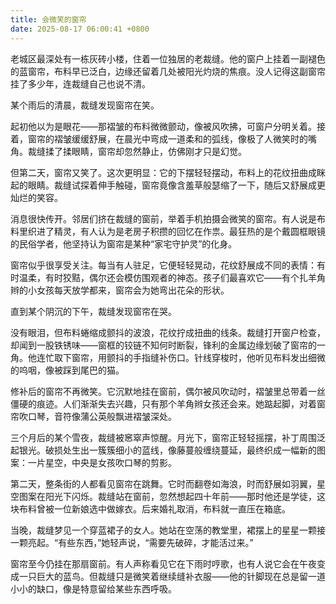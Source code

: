 ```yaml
---
title: 会微笑的窗帘
date: 2025-08-17 06:00:41 +0800
---
```


老城区最深处有一栋灰砖小楼，住着一位独居的老裁缝。他的窗户上挂着一副褪色的蓝窗帘，布料早已泛白，边缘还留着几处被阳光灼烧的焦痕。没人记得这副窗帘挂了多少年，连裁缝自己也说不清。

某个雨后的清晨，裁缝发现窗帘在笑。

起初他以为是眼花——那褶皱的布料微微颤动，像被风吹拂，可窗户分明关着。接着，窗帘的褶皱缓缓舒展，在晨光中弯成一道柔和的弧线，像极了人微笑时的嘴角。裁缝揉了揉眼睛，窗帘却忽然静止，仿佛刚才只是幻觉。

但第二天，窗帘又笑了。这次更明显：它的下摆轻轻摆动，布料上的花纹扭曲成眯起的眼睛。裁缝试探着伸手触碰，窗帘竟像含羞草般瑟缩了一下，随后又舒展成更灿烂的笑容。

消息很快传开。邻居们挤在裁缝的窗前，举着手机拍摄会微笑的窗帘。有人说是布料里织进了精灵，有人认为是老房子积攒的回忆在作祟。最狂热的是个戴圆框眼镜的民俗学者，他坚持认为窗帘是某种“家宅守护灵”的化身。

窗帘似乎很享受关注。每当有人驻足，它便轻轻晃动，花纹舒展成不同的表情：有时温柔，有时狡黠，偶尔还会模仿围观者的神态。孩子们最喜欢它——有个扎羊角辫的小女孩每天放学都来，窗帘会为她弯出花朵的形状。

直到某个阴沉的下午，裁缝发现窗帘在哭。

没有眼泪，但布料蜷缩成颤抖的波浪，花纹拧成扭曲的线条。裁缝打开窗户检查，却闻到一股铁锈味——窗框的铰链不知何时断裂，锋利的金属边缘划破了窗帘的一角。他连忙取下窗帘，用颤抖的手指缝补伤口。针线穿梭时，他听见布料发出细微的呜咽，像被踩到尾巴的猫。

修补后的窗帘不再微笑。它沉默地挂在窗前，偶尔被风吹动时，褶皱里总带着一丝僵硬的痕迹。人们渐渐失去兴趣，只有那个羊角辫女孩还会来。她踮起脚，对着窗帘吹口琴，音符像蒲公英般飘进褶皱深处。

三个月后的某个雪夜，裁缝被窸窣声惊醒。月光下，窗帘正轻轻摇摆，补丁周围泛起银光。破损处生出一簇簇细小的蓝线，像藤蔓般缠绕蔓延，最终织成一幅新的图案：一片星空，中央是女孩吹口琴的剪影。

第二天，整条街的人都看见窗帘在跳舞。它时而翻卷如海浪，时而舒展如羽翼，星空图案在阳光下闪烁。裁缝站在窗前，忽然想起四十年前——那时他还是学徒，这块布料曾被一位新娘选中做嫁衣。后来婚礼取消，布料就一直压在箱底。

当晚，裁缝梦见一个穿蓝裙子的女人。她站在空荡的教堂里，裙摆上的星星一颗接一颗亮起。“有些东西，”她轻声说，“需要先破碎，才能活过来。”

窗帘至今仍挂在那扇窗前。有人声称看见它在下雨时哼歌，也有人说它会在午夜变成一只巨大的蓝鸟。但裁缝只是微笑着继续缝补衣服——他的针脚现在总是留一道小小的缺口，像是特意留给某些东西呼吸。
